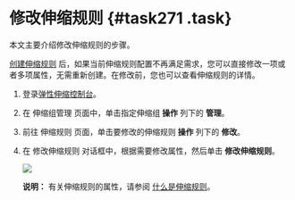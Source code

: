# 修改伸缩规则 {#task271 .task}

本文主要介绍修改伸缩规则的步骤。

[创建伸缩规则](intl.zh-CN/用户指南/实现自动伸缩/创建伸缩规则.md#) 后，如果当前伸缩规则配置不再满足需求，您可以直接修改一项或者多项属性，无需重新创建。在修改前，您也可以查看伸缩规则的详情。

1.  登录[弹性伸缩控制台](https://essnew.console.aliyun.com/)。 
2.  在 伸缩组管理 页面中，单击指定伸缩组 **操作** 列下的 **管理**。 
3.  前往 伸缩规则 页面，单击要修改的伸缩规则 **操作** 列下的 **修改**。 
4.  在 修改伸缩规则 对话框中，根据需要修改属性，然后单击 **修改伸缩规则**。 

    ![](http://static-aliyun-doc.oss-cn-hangzhou.aliyuncs.com/assets/img/40588/155538190621731_zh-CN.png)

    **说明：** 有关伸缩规则的属性，请参阅 [什么是伸缩规则](intl.zh-CN/用户指南/实现自动伸缩/创建伸缩规则.md#section_x1c_ppw_rfb)。


